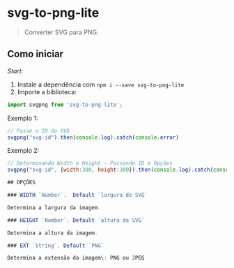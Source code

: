 # svg-to-png-lite

> Converter SVG para PNG.

## Como iniciar

_Start:_

1. Instale a dependência com `npm i --save svg-to-png-lite`
2. Importe a biblioteca:
````javascript
import svgpng from 'svg-to-png-lite';
````
Exemplo 1:
````javascript
// Passe o ID do SVG
svgpng("svg-id").then(console.log).catch(console.error)
````

Exemplo 2:
````javascript
// Determinando Width e Height - Passando ID e Opções
svgpng("svg-id", {width:300, height:300}).then(console.log).catch(console.error)

## OPÇÕES

### WIDTH `Number`.  Default `largura do SVG`

Determina a largura da imagem.

### HEIGHT `Number`. Default `altura do SVG`

Determina a altura da imagem.

### EXT `String`. Default `PNG`

Determina a extensão da imagem\: PNG ou JPEG